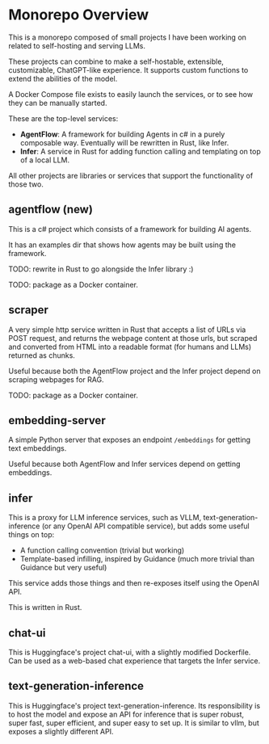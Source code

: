 # Monorepo Overview
This is a monorepo composed of small projects I have been working on related to self-hosting and serving LLMs.

These projects can combine to make a self-hostable, extensible, customizable, ChatGPT-like experience. It supports custom functions to extend the abilities of the model.

A Docker Compose file exists to easily launch the services, or to see how they can be manually started.

These are the top-level services:

- **AgentFlow**: A framework for building Agents in c# in a purely composable way. Eventually will be rewritten in Rust, like Infer.
- **Infer**: A service in Rust for adding function calling and templating on top of a local LLM.

All other projects are libraries or services that support the functionality of those two.

## agentflow (new)

This is a c# project which consists of a framework for building AI agents.

It has an examples dir that shows how agents may be built using the framework.

TODO: rewrite in Rust to go alongside the Infer library :)

TODO: package as a Docker container.

## scraper

A very simple http service written in Rust that accepts a list of URLs via POST request, and returns the webpage content at those urls, but scraped and converted from HTML into a readable format (for humans and LLMs) returned as chunks.

Useful because both the AgentFlow project and the Infer project depend on scraping webpages for RAG.

TODO: package as a Docker container.

## embedding-server

A simple Python server that exposes an endpoint `/embeddings` for getting text embeddings.

Useful because both AgentFlow and Infer services depend on getting embeddings.

## infer

This is a proxy for LLM inference services, such as VLLM, text-generation-inference (or any OpenAI API compatible service), but adds some useful things on top:

* A function calling convention (trivial but working)
* Template-based infilling, inspired by Guidance (much more trivial than Guidance but very useful)

This service adds those things and then re-exposes itself using the OpenAI API.

This is written in Rust.

## chat-ui

This is Huggingface's project chat-ui, with a slightly modified Dockerfile. Can be used as a web-based chat experience that targets the Infer service.

## text-generation-inference

This is Huggingface's project text-generation-inference. Its responsibility is to host the model and expose an API for inference that is super robust, super fast, super efficient, and super easy to set up. It is similar to vllm, but exposes a slightly different API.